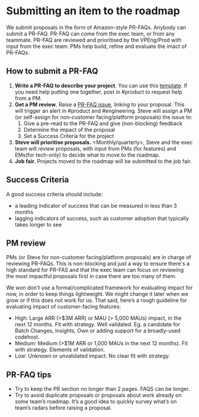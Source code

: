 # Submitting an item to the roadmap

We submit proposals in the form of Amazon-style PR-FAQs. Anybody can submit a PR-FAQ. PR-FAQ can come from the exec team, or from any teammate. PR-FAQ are reviewed and prioritised by the VPEng/Prod with input from the exec team. PMs help build, refine and evaluate the imact of PR-FAQs.

## How to submit a PR-FAQ

1. **Write a PR-FAQ to describe your project**. You can use this [template](TODO). If you need help putting one together, post in #product to request help from a PM.
2. **Get a PM review**. Raise a [PR-FAQ issue](TODO), linking to your proposal. This will trigger an alert in #product and #engineering. Steve will assign a PM (or self-assign for non-customer facing/platform proposals) the issue to:
   1. Give a pre-read to the PR-FAQ and give (non-blocking) feedback
   2. Determine the impact of the proposal
   3. Set a Success Criteria for the project
3. **Steve will prioritise proposals.** <Monthly/quarterly>, Steve and the exec team will review proposals, with input from PMs (for features) and EMs(for tech-only) to decide what to move to the roadmap.
4. **Job fair.** Projects moved to the roadmap will be submitted to the job fair.

## Success Criteria

A good success criteria should include:

- a leading indicator of success that can be measured in less than 3 months
- lagging indicators of success, such as customer adoption that typically takes longer to see

## PM review

PMs (or Steve for non-customer facing/platform proposals) are in charge of reviewing PR-FAQs. This is non-blocking and just a way to ensure there's a high standard for PR-FAS and that the exec team can focus on reviewing the most impactful proposals first in case there are too many of them.

We won don't use a formal/complicated framework for evaluating impact for now, in order to keep things lightweight. We might change it later when we grow or if this does not work for us. That said, here’s a rough guideline for evaluating impact of customer-facing features:

- High: Large ARR (>$3M ARR) or MAU (> 5,000 MAUs) impact, in the next 12 months. Fit with strategy. Well validated. Eg. a candidate for Batch Changes, Insights, Own or adding support for a broadly-used codehost.
- Medium: Medium (>$1M ARR or 1,000 MAUs in the next 12 months). Fit with strategy. Elements of validation.
- Low: Unknown or unvalidated impact. No clear fit with strategy.

## PR-FAQ tips

- Try to keep the PR section no longer than 2 pages. FAQS can be longer.
- Try to avoid duplicate proposals or proposals about work already on some team’s roadmap. It’s a good idea to quickly survey what’s on team’s radars before raising a proposal.

